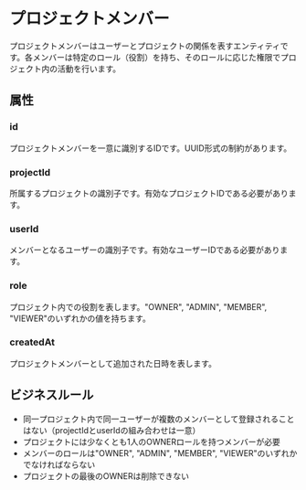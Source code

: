 # プロジェクトメンバー

プロジェクトメンバーはユーザーとプロジェクトの関係を表すエンティティです。各メンバーは特定のロール（役割）を持ち、そのロールに応じた権限でプロジェクト内の活動を行います。

## 属性

### id

プロジェクトメンバーを一意に識別するIDです。UUID形式の制約があります。

### projectId

所属するプロジェクトの識別子です。有効なプロジェクトIDである必要があります。

### userId

メンバーとなるユーザーの識別子です。有効なユーザーIDである必要があります。

### role

プロジェクト内での役割を表します。"OWNER", "ADMIN", "MEMBER", "VIEWER"のいずれかの値を持ちます。

### createdAt

プロジェクトメンバーとして追加された日時を表します。

## ビジネスルール

- 同一プロジェクト内で同一ユーザーが複数のメンバーとして登録されることはない（projectIdとuserIdの組み合わせは一意）
- プロジェクトには少なくとも1人のOWNERロールを持つメンバーが必要
- メンバーのロールは"OWNER", "ADMIN", "MEMBER", "VIEWER"のいずれかでなければならない
- プロジェクトの最後のOWNERは削除できない
